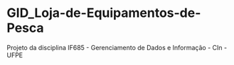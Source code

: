 # GID_Loja-de-Equipamentos-de-Pesca
Projeto da disciplina IF685 - Gerenciamento de Dados e Informação - CIn - UFPE
